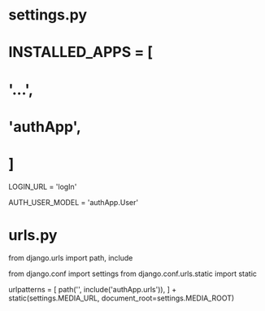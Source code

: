 # settings.py

# INSTALLED_APPS = [
#     '...',
#     'authApp',
# ]

LOGIN_URL = 'logIn'

AUTH_USER_MODEL = 'authApp.User'

# urls.py

from django.urls import path, include

from django.conf import settings
from django.conf.urls.static import static

urlpatterns = [
    path('', include('authApp.urls')),
] + static(settings.MEDIA_URL, document_root=settings.MEDIA_ROOT)